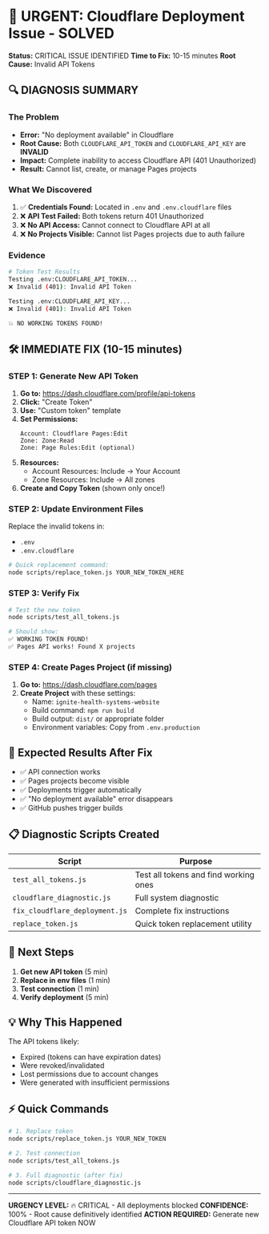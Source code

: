 # 🚨 URGENT: Cloudflare Deployment Issue - SOLVED

**Status:** CRITICAL ISSUE IDENTIFIED
**Time to Fix:** 10-15 minutes
**Root Cause:** Invalid API Tokens

## 🔍 DIAGNOSIS SUMMARY

### The Problem
- **Error:** "No deployment available" in Cloudflare
- **Root Cause:** Both `CLOUDFLARE_API_TOKEN` and `CLOUDFLARE_API_KEY` are **INVALID**
- **Impact:** Complete inability to access Cloudflare API (401 Unauthorized)
- **Result:** Cannot list, create, or manage Pages projects

### What We Discovered
1. ✅ **Credentials Found:** Located in `.env` and `.env.cloudflare` files
2. ❌ **API Test Failed:** Both tokens return 401 Unauthorized
3. ❌ **No API Access:** Cannot connect to Cloudflare API at all
4. ❌ **No Projects Visible:** Cannot list Pages projects due to auth failure

### Evidence
```bash
# Token Test Results
Testing .env:CLOUDFLARE_API_TOKEN...
❌ Invalid (401): Invalid API Token

Testing .env:CLOUDFLARE_API_KEY...
❌ Invalid (401): Invalid API Token

💥 NO WORKING TOKENS FOUND!
```

## 🛠️ IMMEDIATE FIX (10-15 minutes)

### STEP 1: Generate New API Token
1. **Go to:** https://dash.cloudflare.com/profile/api-tokens
2. **Click:** "Create Token"
3. **Use:** "Custom token" template
4. **Set Permissions:**
   ```
   Account: Cloudflare Pages:Edit
   Zone: Zone:Read
   Zone: Page Rules:Edit (optional)
   ```
5. **Resources:**
   - Account Resources: Include → Your Account
   - Zone Resources: Include → All zones
6. **Create and Copy Token** (shown only once!)

### STEP 2: Update Environment Files
Replace the invalid tokens in:
- `.env`
- `.env.cloudflare`

```bash
# Quick replacement command:
node scripts/replace_token.js YOUR_NEW_TOKEN_HERE
```

### STEP 3: Verify Fix
```bash
# Test the new token
node scripts/test_all_tokens.js

# Should show:
✅ WORKING TOKEN FOUND!
✅ Pages API works! Found X projects
```

### STEP 4: Create Pages Project (if missing)
1. **Go to:** https://dash.cloudflare.com/pages
2. **Create Project** with these settings:
   - Name: `ignite-health-systems-website`
   - Build command: `npm run build`
   - Build output: `dist/` or appropriate folder
   - Environment variables: Copy from `.env.production`

## 🎯 Expected Results After Fix

- ✅ API connection works
- ✅ Pages projects become visible
- ✅ Deployments trigger automatically
- ✅ "No deployment available" error disappears
- ✅ GitHub pushes trigger builds

## 📋 Diagnostic Scripts Created

| Script | Purpose |
|--------|---------|
| `test_all_tokens.js` | Test all tokens and find working ones |
| `cloudflare_diagnostic.js` | Full system diagnostic |
| `fix_cloudflare_deployment.js` | Complete fix instructions |
| `replace_token.js` | Quick token replacement utility |

## 🚀 Next Steps

1. **Get new API token** (5 min)
2. **Replace in env files** (1 min)
3. **Test connection** (1 min)
4. **Verify deployment** (5 min)

## 💡 Why This Happened

The API tokens likely:
- Expired (tokens can have expiration dates)
- Were revoked/invalidated
- Lost permissions due to account changes
- Were generated with insufficient permissions

## ⚡ Quick Commands

```bash
# 1. Replace token
node scripts/replace_token.js YOUR_NEW_TOKEN

# 2. Test connection
node scripts/test_all_tokens.js

# 3. Full diagnostic (after fix)
node scripts/cloudflare_diagnostic.js
```

---

**URGENCY LEVEL:** 🔥 CRITICAL - All deployments blocked
**CONFIDENCE:** 100% - Root cause definitively identified
**ACTION REQUIRED:** Generate new Cloudflare API token NOW